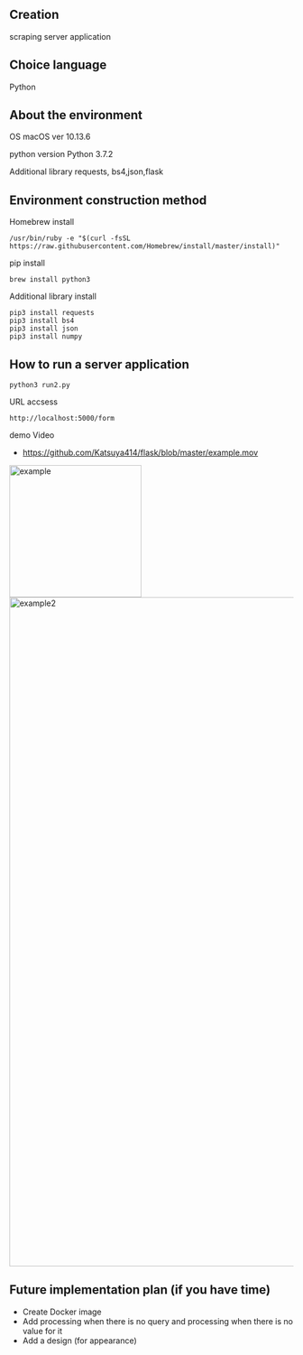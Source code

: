 ## Creation
scraping server application

## Choice language
Python

## About the environment
OS macOS ver 10.13.6

python version Python 3.7.2

Additional library requests, bs4,json,flask

## Environment construction method
Homebrew install

```
/usr/bin/ruby -e "$(curl -fsSL https://raw.githubusercontent.com/Homebrew/install/master/install)"
```

pip install
```
brew install python3
```

Additional library install
```
pip3 install requests
pip3 install bs4
pip3 install json
pip3 install numpy
```

## How to run a server application
```
python3 run2.py
```
URL accsess
```
http://localhost:5000/form
```
demo Video
- https://github.com/Katsuya414/flask/blob/master/example.mov

<img width="234" alt="example" src="https://user-images.githubusercontent.com/23134366/58650882-ceb07480-834a-11e9-90f3-59254892ef6b.png">


<img width="1186" alt="example2" src="https://user-images.githubusercontent.com/23134366/58650829-b2acd300-834a-11e9-8b16-d904007dc470.png">



## Future implementation plan (if you have time)
- Create Docker image
- Add processing when there is no query and processing when there is no value for it
- Add a design (for appearance)
